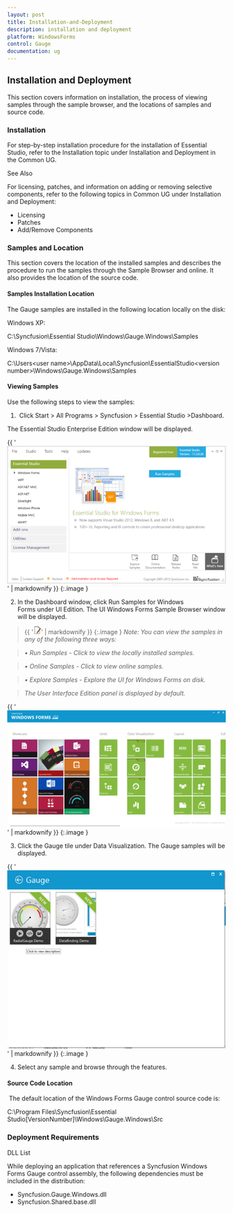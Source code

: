 ```yaml
---
layout: post
title: Installation-and-Deployment
description: installation and deployment
platform: WindowsForms
control: Gauge
documentation: ug
---
```


## Installation and Deployment

This section covers information on installation, the process of viewing samples through the sample browser, and the locations of samples and source code. 

### Installation

For step-by-step installation procedure for the installation of Essential Studio, refer to the Installation topic under Installation and Deployment in the Common UG.

See Also

For licensing, patches, and information on adding or removing selective components, refer to the following topics in Common UG under Installation and Deployment:

* Licensing
* Patches 
* Add/Remove Components
### Samples and Location


This section covers the location of the installed samples and describes the procedure to run the samples through the Sample Browser and online. It also provides the location of the source code.

#### Samples Installation Location

The Gauge samples are installed in the following location locally on the disk:

Windows XP:

C:\Syncfusion\Essential Studio<version number>\Windows\Gauge.Windows\Samples

Windows 7/Vista:

C:\Users\<user name>\AppData\Local\Syncfusion\EssentialStudio\<version number>\Windows\Gauge.Windows\Samples 

#### Viewing Samples

Use the following steps to view the samples:

1.  Click Start > All Programs > Syncfusion > Essential Studio <version number> >Dashboard.

The Essential Studio Enterprise Edition window will be displayed.

{{ '![](Installation-and-Deployment_images/Installation-and-Deployment_img1.png)' | markdownify }}
{:.image }


2. In the Dashboard window, click Run Samples for Windows Forms under UI Edition. The UI Windows Forms Sample Browser window will be displayed.
> 


> {{ '![](Installation-and-Deployment_images/Installation-and-Deployment_img2.png)' | markdownify }}
{:.image }
 _Note: You can view the samples in any of the following three ways:_

> _• Run Samples - Click to view the locally installed samples._

> _• Online Samples - Click to view online samples._

> _• Explore Samples - Explore the UI for Windows Forms on disk._

> _The User Interface Edition panel is displayed by default._



{{ '![](Installation-and-Deployment_images/Installation-and-Deployment_img3.png)' | markdownify }}
{:.image }




3. Click the Gauge tile under Data Visualization. The Gauge samples will be displayed.



{{ '![](Installation-and-Deployment_images/Installation-and-Deployment_img4.png)' | markdownify }}
{:.image }




4. Select any sample and browse through the features. 
#### Source Code Location


 The default location of the Windows Forms Gauge control source code is:

C:\Program Files\Syncfusion\Essential Studio\[VersionNumber]\Windows\Gauge.Windows\Src

### Deployment Requirements

DLL List

While deploying an application that references a Syncfusion Windows Forms Gauge control assembly, the following dependencies must be included in the distribution:

* Syncfusion.Gauge.Windows.dll
* Syncfusion.Shared.base.dll
